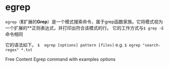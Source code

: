 # egrep

`egrep`（**E**扩展的**Grep**）是一个模式搜索命令，属于grep函数家族。它将模式视为一个扩展的**正则表达式，并打印出符合该模式的行。
它的工作方式与`$ grep -E`命令相同

它的语法如下。
`$  egrep [options] pattern [files]` e.g. `$ egrep "search-regex" *.txt`

<ResourceGroupTitle>Free Content</ResourceGroupTitle>
<BadgeLink colorScheme='yellow' badgeText='Read' href='https://linuxhint.com/linux_egrep_command_examples/'>Egrep command with examples</BadgeLink>
<BadgeLink colorScheme='yellow' badgeText='Read' href='https://www.thegeekdiary.com/fgrep-command-examples-in-linux'>options</BadgeLink>